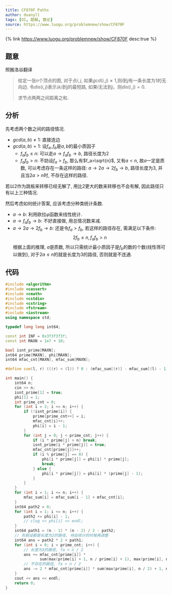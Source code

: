 ```yaml
---
title: CF870F Paths
author: duanyll
tags: [OI, 题解, 数论]
source: https://www.luogu.org/problemnew/show/CF870F
---
```


{% link https://www.luogu.org/problemnew/show/CF870F desc:true %}

## 题意

照搬洛谷翻译

> 给定一张$n$个顶点的图, 对于点$i,j$, 如果$gcd(i,j)\neq1$,则$i$到$j$有一条长度为1的无向边. 令$dis(i,j)$表示从i到j的最短路, 如果$i$无法到$j$，则$dis(i,j)=0$. 
> 
> 求节点两两之间距离之和.

## 分析

先考虑两个数之间的路径情况.

- $gcd(a,b)\neq1$: 直接连边
- $gcd(a,b)=1$: 设$f_a,f_b$是$a,b$的最小质因子
  - $f_af_b\leq n$: 可以走$a\rightarrow f_af_b \rightarrow b$, 路径长度为$2$
  - $f_af_b>n$: 不妨设$f_a>f_b$, 那么有$f_a>\sqrt{n}$, 又有$a<n$, 故$a$一定是质数, 可以考虑存在一条这样的路径: $a\rightarrow2a\rightarrow2f_b\rightarrow b$, 路径长度为$3$, 并且当$2a>n$时, 不存在这样的路径.
  
若以$2$作为跳板来转移已经无解了, 用比$2$更大的数来转移也不会有解, 因此路径只有以上三种情况.

然后考虑如何统计答案, 应该考虑分种类统计条数.

- $a\rightarrow b$: 利用欧拉$\varphi$函数来线性统计.
- $a\rightarrow f_af_b\rightarrow b$: 不好直接做, 用总情况数来减.
- $a\rightarrow2a\rightarrow2f_b\rightarrow b$: 还是令$f_a>f_b$, 若这样的路径存在, 需满足以下条件:
$$
2f_b\leq n, f_af_b>n
$$
根据上面的推理, $a$是质数, 所以只需统计最小质因子是$f_b$的数的个数(线性筛可以做到), 对于$2a\leq n$的就是长度为$3$的路径, 否则就是不连通.

## 代码

```cpp
#include <algorithm>
#include <cassert>
#include <cmath>
#include <cstdio>
#include <cstring>
#include <fstream>
#include <iostream>
using namespace std;

typedef long long int64;

const int INF = 0x3f3f3f3f;
const int MAXN = 1e7 + 10;

bool isnt_prime[MAXN];
int64 prime[MAXN], phi[MAXN];
int64 mfac_cnt[MAXN], mfac_sum[MAXN];

#define sum(l, r) (((r) < (l)) ? 0 : (mfac_sum[(r)] - mfac_sum[(l) - 1]))

int main() {
    int64 n;
    cin >> n;
    isnt_prime[1] = true;
    phi[1] = 1;
    int prime_cnt = 0;
    for (int i = 2; i <= n; i++) {
        if (!isnt_prime[i]) {
            prime[prime_cnt++] = i;
            mfac_cnt[i]++;
            phi[i] = i - 1;
        }
        for (int j = 0; j < prime_cnt; j++) {
            if (i * prime[j] > n) break;
            isnt_prime[i * prime[j]] = true;
            mfac_cnt[prime[j]]++;
            if (i % prime[j] == 0) {
                phi[i * prime[j]] = phi[i] * prime[j];
                break;
            } else {
                phi[i * prime[j]] = phi[i] * (prime[j] - 1);
            }
        }
    }
    for (int i = 1; i <= n; i++) {
        mfac_sum[i] = mfac_sum[i - 1] + mfac_cnt[i];
    }
    int64 path2 = 0;
    for (int i = 1; i <= n; i++) {
        path2 += phi[i] - 1;
        // clog << phi[i] << endl;
    }
    int64 path1 = (n - 1) * (n - 2) / 2 - path2;
    // 先假设都是长度为2的路径, 待会统计的时候再调整
    int64 ans = path2 * 2 + path1;
    for (int i = 0; i < prime_cnt; i++) {
        // 长度为3的路径, fa < n / 2
        ans += mfac_cnt[prime[i]] *
               sum(max(prime[i] + 1, n / prime[i] + 1), max(prime[i], n / 2));
        // 不存在的路径, fa > n / 2
        ans -= 2 * mfac_cnt[prime[i]] * sum(max(prime[i], n / 2) + 1, n);
    }
    cout << ans << endl;
    return 0;
}
```